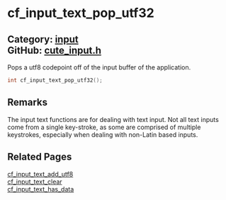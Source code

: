 # cf_input_text_pop_utf32

Category: [input](https://github.com/RandyGaul/cute_framework/blob/master/docs/api_reference?id=input)  
GitHub: [cute_input.h](https://github.com/RandyGaul/cute_framework/blob/master/include/cute_input.h)  
---

Pops a utf8 codepoint off of the input buffer of the application.

```cpp
int cf_input_text_pop_utf32();
```

## Remarks

The input text functions are for dealing with text input. Not all text inputs come from a single key-stroke, as some are comprised of
multiple keystrokes, especially when dealing with non-Latin based inputs.

## Related Pages

[cf_input_text_add_utf8](https://github.com/RandyGaul/cute_framework/blob/master/docs/input/cf_input_text_add_utf8.md)  
[cf_input_text_clear](https://github.com/RandyGaul/cute_framework/blob/master/docs/input/cf_input_text_clear.md)  
[cf_input_text_has_data](https://github.com/RandyGaul/cute_framework/blob/master/docs/input/cf_input_text_has_data.md)  
